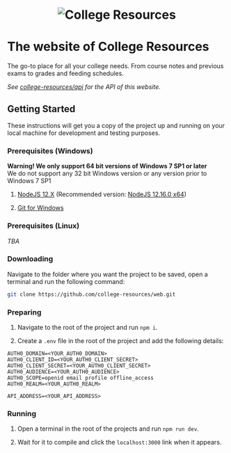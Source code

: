 # <p align="center">![College Resources](https://cdn.discordapp.com/attachments/605735460635148319/624586733647953941/cr.png)</p>

# The website of College Resources

The go-to place for all your college needs. From course notes and previous exams to grades and feeding schedules.

*See [college-resources/api](https://github.com/college-resources/api) for the API of this website.*

## Getting Started

These instructions will get you a copy of the project up and running on your local machine for development and testing purposes.

### Prerequisites (Windows)

**Warning! We only support 64 bit versions of Windows 7 SP1 or later**<br/>
We do not support any 32 bit Windows version or any version prior to Windows 7 SP1 

1. [NodeJS 12.X](https://nodejs.org/dist/latest-v12.x)
(Recommended version: [NodeJS 12.16.0 x64](https://nodejs.org/dist/v12.16.3/node-v12.16.3-x64.msi))

2. [Git for Windows](https://git-scm.com/download/win)

### Prerequisites (Linux)

*TBA*

### Downloading

Navigate to the folder where you want the project to be saved, open a terminal and run the following command:
```bash
git clone https://github.com/college-resources/web.git
```

### Preparing

1. Navigate to the root of the project and run `npm i`.

2. Create a `.env` file in the root of the project and add the following details:

```dotenv
AUTH0_DOMAIN=<YOUR_AUTH0_DOMAIN>
AUTH0_CLIENT_ID=<YOUR_AUTH0_CLIENT_SECRET>
AUTH0_CLIENT_SECRET=<YOUR_AUTH0_CLIENT_SECRET>
AUTH0_AUDIENCE=<YOUR_AUTH0_AUDIENCE>
AUTH0_SCOPE=openid email profile offline_access
AUTH0_REALM=<YOUR_AUTH0_REALM>

API_ADDRESS=<YOUR_API_ADDRESS>
```

### Running

1. Open a terminal in the root of the projects and run `npm run dev`.

2. Wait for it to compile and click the `localhost:3000` link when it appears.

